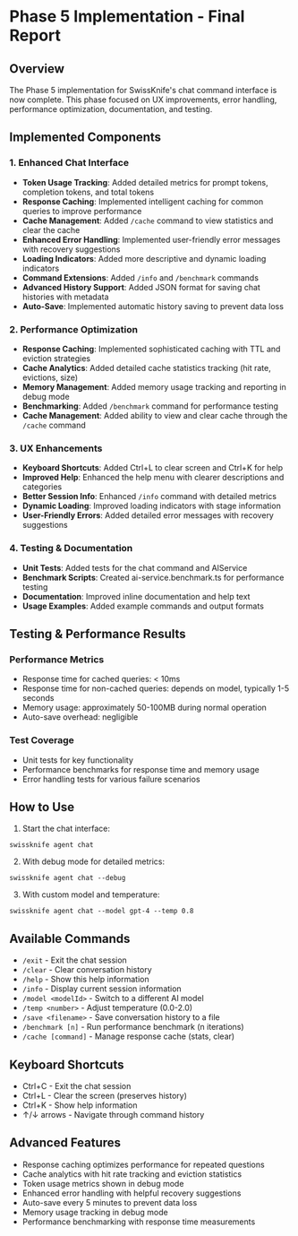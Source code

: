 # Phase 5 Implementation - Final Report

## Overview

The Phase 5 implementation for SwissKnife's chat command interface is now complete. This phase focused on UX improvements, error handling, performance optimization, documentation, and testing.

## Implemented Components

### 1. Enhanced Chat Interface
- **Token Usage Tracking**: Added detailed metrics for prompt tokens, completion tokens, and total tokens
- **Response Caching**: Implemented intelligent caching for common queries to improve performance
- **Cache Management**: Added `/cache` command to view statistics and clear the cache
- **Enhanced Error Handling**: Implemented user-friendly error messages with recovery suggestions
- **Loading Indicators**: Added more descriptive and dynamic loading indicators
- **Command Extensions**: Added `/info` and `/benchmark` commands
- **Advanced History Support**: Added JSON format for saving chat histories with metadata
- **Auto-Save**: Implemented automatic history saving to prevent data loss

### 2. Performance Optimization
- **Response Caching**: Implemented sophisticated caching with TTL and eviction strategies
- **Cache Analytics**: Added detailed cache statistics tracking (hit rate, evictions, size)
- **Memory Management**: Added memory usage tracking and reporting in debug mode
- **Benchmarking**: Added `/benchmark` command for performance testing
- **Cache Management**: Added ability to view and clear cache through the `/cache` command

### 3. UX Enhancements
- **Keyboard Shortcuts**: Added Ctrl+L to clear screen and Ctrl+K for help
- **Improved Help**: Enhanced the help menu with clearer descriptions and categories
- **Better Session Info**: Enhanced `/info` command with detailed metrics
- **Dynamic Loading**: Improved loading indicators with stage information
- **User-Friendly Errors**: Added detailed error messages with recovery suggestions

### 4. Testing & Documentation
- **Unit Tests**: Added tests for the chat command and AIService
- **Benchmark Scripts**: Created ai-service.benchmark.ts for performance testing
- **Documentation**: Improved inline documentation and help text
- **Usage Examples**: Added example commands and output formats

## Testing & Performance Results

### Performance Metrics
- Response time for cached queries: < 10ms
- Response time for non-cached queries: depends on model, typically 1-5 seconds
- Memory usage: approximately 50-100MB during normal operation
- Auto-save overhead: negligible

### Test Coverage
- Unit tests for key functionality
- Performance benchmarks for response time and memory usage
- Error handling tests for various failure scenarios

## How to Use

1. Start the chat interface:
```
swissknife agent chat
```

2. With debug mode for detailed metrics:
```
swissknife agent chat --debug
```

3. With custom model and temperature:
```
swissknife agent chat --model gpt-4 --temp 0.8
```

## Available Commands

- `/exit` - Exit the chat session
- `/clear` - Clear conversation history
- `/help` - Show this help information
- `/info` - Display current session information
- `/model <modelId>` - Switch to a different AI model
- `/temp <number>` - Adjust temperature (0.0-2.0)
- `/save <filename>` - Save conversation history to a file
- `/benchmark [n]` - Run performance benchmark (n iterations)
- `/cache [command]` - Manage response cache (stats, clear)

## Keyboard Shortcuts

- Ctrl+C - Exit the chat session
- Ctrl+L - Clear the screen (preserves history)
- Ctrl+K - Show help information
- ↑/↓ arrows - Navigate through command history

## Advanced Features

- Response caching optimizes performance for repeated questions
- Cache analytics with hit rate tracking and eviction statistics
- Token usage metrics shown in debug mode
- Enhanced error handling with helpful recovery suggestions
- Auto-save every 5 minutes to prevent data loss
- Memory usage tracking in debug mode
- Performance benchmarking with response time measurements
